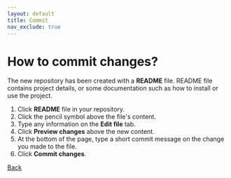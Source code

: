 ```yaml
---
layout: default
title: Commit
nav_exclude: true
---
```


# How to commit changes?

The new repository has been created with a **README** file. README file contains project details, or some documentation such as how to install or use the project. 

1. Click **README** file in your repository.
2. Click the pencil symbol above the file's content.
3. Type any information on the **Edit file** tab.
4. Click **Preview changes** above the new content.
5. At the bottom of the page, type a short commit message on the change you made to the file.
6. Click **Commit changes**.

[Back](./git_github_and_github_desktop.md)